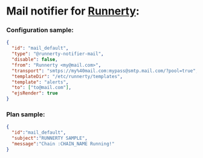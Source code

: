 # Mail notifier for [Runnerty]:

### Configuration sample:
```json
{
  "id": "mail_default",
  "type": "@runnerty-notifier-mail",
  "disable": false,
  "from": "Runnerty <my@mail.com>",
  "transport": "smtps://my%40mail.com:mypass@smtp.mail.com/?pool=true",
  "templateDir": "/etc/runnerty/templates",
  "template": "alerts",
  "to": ["to@mail.com"],
  "ejsRender": true
}
```

### Plan sample:
```json
{
  "id":"mail_default",
  "subject":"RUNNERTY SAMPLE",
  "message":"Chain :CHAIN_NAME Running!"
}
```


[Runnerty]: http://www.runnerty.io

